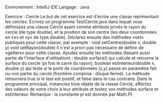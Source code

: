 Environement : IntelliJ IDE
Langage : Java 


Exercice  : Cercle
Le but de cet exercice est d'écrire une classe représentant les cercles.
Écrivez un programme TestCercle.java dans lequel vous définissez une classe Cercle ayant comme attributs privés le rayon du cercle
(de type double), et la position de son centre (les deux coordonnées en «x» et «y» de type double). Déclarez ensuite des méthodes «set» publiques pour cette classe, par exemple :
void setCentre(double x, double y) void setRayon(double)
Il n'est a priori pas nécessaire de définir de «getters» pour cette classe. Ajoutez ensuite les méthodes (faisant aussi partie de l'interface d'utilisation) :
double surface() qui calcule et retourne la surface du cercle (pi fois le carré du rayon);
boolean estInterieur(double x, double y) qui teste si le point de coordonnées (x,y) passé en paramètre fait ou non partie du cercle (frontière comprise : disque fermé). La méthode retournera true si le test est positif, et false dans le cas contraire.
Dans le programme principal, instanciez trois objets de la classe Cercle, affectez des valeurs de votre choix à leur attributs et testez vos méthodes surface et estInterieur.
Remarque : la constante pi est donnée par Math.PI.
